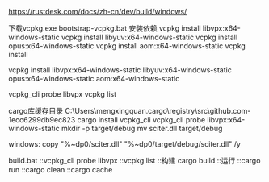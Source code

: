 https://rustdesk.com/docs/zh-cn/dev/build/windows/

下载vcpkg.exe
bootstrap-vcpkg.bat
安装依赖
vcpkg install libvpx:x64-windows-static
vcpkg install libyuv:x64-windows-static
vcpkg install opus:x64-windows-static
vcpkg install aom:x64-windows-static
vcpkg install

vcpkg install libvpx:x64-windows-static libyuv:x64-windows-static opus:x64-windows-static aom:x64-windows-static

vcpkg_cli probe libvpx
vcpkg list


cargo库缓存目录
C:\Users\mengxingquan\.cargo\registry\src\github.com-1ecc6299db9ec823
cargo install vcpkg_cli
vcpkg_cli probe libvpx:x64-windows-static
mkdir -p target/debug
mv sciter.dll target/debug

windows:
copy "%~dp0/sciter.dll" "%~dp0/target/debug/sciter.dll" /y

build.bat
::vcpkg_cli probe libvpx
::vcpkg list
::构建
cargo build
::运行
::cargo run
::cargo clean
::cargo cache


